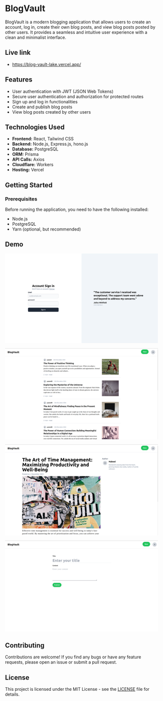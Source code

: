 # BlogVault

BlogVault is a modern blogging application that allows users to create an account, log in, create their own blog posts, and view blog posts posted by other users. It provides a seamless and intuitive user experience with a clean and minimalist interface.

## Live link
- https://blog-vault-lake.vercel.app/

## Features

- User authentication with JWT (JSON Web Tokens)
- Secure user authentication and authorization for protected routes
- Sign up and log in functionalities
- Create and publish blog posts
- View blog posts created by other users

## Technologies Used

- **Frontend:** React, Tailwind CSS
- **Backend:** Node.js, Express.js, hono.js
- **Database:** PostgreSQL
- **ORM:** Prisma
- **API Calls:** Axios
- **Cloudflare:** Workers
- **Hosting:** Vercel

## Getting Started

### Prerequisites

Before running the application, you need to have the following installed:

- Node.js
- PostgreSQL
- Yarn (optional, but recommended)

## Demo

![Login page](./demo/Login.png)

![Home page](./demo/home.png)

![Blog page](./demo/blog.png)

![Creating a blog](./demo/publish.png)

## Contributing

Contributions are welcome! If you find any bugs or have any feature requests, please open an issue or submit a pull request.

## License

This project is licensed under the MIT License - see the [LICENSE](LICENSE) file for details.